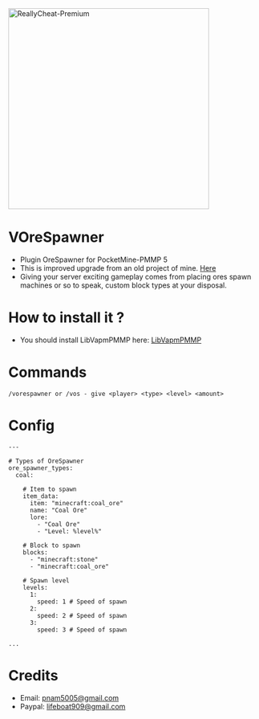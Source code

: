 <img src="https://static.wikia.nocookie.net/minecraft_gamepedia/images/3/35/Caves_%26_Cliffs_Ores.png" alt="ReallyCheat-Premium" height="400" width="400" />

# VOreSpawner
- Plugin OreSpawner for PocketMine-PMMP 5
- This is improved upgrade from an old project of mine. [Here](https://github.com/VennDev/OreSpawner)
- Giving your server exciting gameplay comes from placing ores spawn machines or so to speak, custom block types at your disposal.

# How to install it ?
- You should install LibVapmPMMP here: [LibVapmPMMP](https://poggit.pmmp.io/ci/VennDev/LibVapmPMMP/LibVapmPMMP)

# Commands
```
/vorespawner or /vos - give <player> <type> <level> <amount>
```

# Config
```config
---

# Types of OreSpawner
ore_spawner_types:
  coal:

    # Item to spawn
    item_data:
      item: "minecraft:coal_ore"
      name: "Coal Ore"
      lore:
        - "Coal Ore"
        - "Level: %level%"

    # Block to spawn
    blocks:
      - "minecraft:stone"
      - "minecraft:coal_ore"

    # Spawn level
    levels:
      1:
        speed: 1 # Speed of spawn
      2:
        speed: 2 # Speed of spawn
      3:
        speed: 3 # Speed of spawn

...
```

# Credits
- Email: pnam5005@gmail.com
- Paypal: lifeboat909@gmail.com

